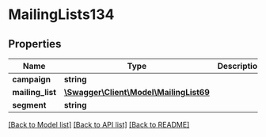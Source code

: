 # MailingLists134

## Properties
Name | Type | Description | Notes
------------ | ------------- | ------------- | -------------
**campaign** | **string** |  | [optional] 
**mailing_list** | [**\Swagger\Client\Model\MailingList69**](MailingList69.md) |  | [optional] 
**segment** | **string** |  | [optional] 

[[Back to Model list]](../README.md#documentation-for-models) [[Back to API list]](../README.md#documentation-for-api-endpoints) [[Back to README]](../README.md)


